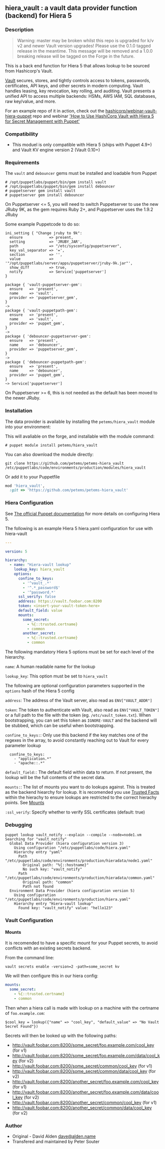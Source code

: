 ## hiera_vault : a vault data provider function (backend) for Hiera 5

### Description

> Warning: master may be broken whilst this repo is upgraded for k/v v2 and newer Vault version upgrades! Please use the 0.1.0 tagged release in the meantime. This message will be removed and a 1.0.0 breaking release will be tagged on the Forge in the future.

This is a back end function for Hiera 5 that allows lookup to be sourced from Hashicorp's Vault.

[Vault](https://vaultproject.io) secures, stores, and tightly controls access to tokens, passwords, certificates, API keys, and other secrets in modern computing. Vault handles leasing, key revocation, key rolling, and auditing. Vault presents a unified API to access multiple backends: HSMs, AWS IAM, SQL databases, raw key/value, and more.

For an example repo of it in action, check out the [hashicorp/webinar-vault-hiera-puppet](https://github.com/hashicorp/webinar-vault-hiera-puppet) repo and webinar ['How to Use HashiCorp Vault with Hiera 5 for Secret Management with Puppet'](https://www.hashicorp.com/resources/hashicorp-vault-with-puppet-hiera-5-for-secret-management)

### Compatibility

* This moduel is only compatible with Hiera 5 (ships with Puppet 4.9+) and Vault KV engine version 2 (Vault 0.10+)

### Requirements

The `vault` and `debouncer` gems must be installed and loadable from Puppet

```
# /opt/puppetlabs/puppet/bin/gem install vault
# /opt/puppetlabs/puppet/bin/gem install debouncer
# puppetserver gem install vault
# puppetserver gem install debouncer
```

On Puppetserver <= 5, you will need to switch Puppetserver to use the new JRuby 9K, as the gem requires Ruby 2+, and Puppetserver uses the 1.9.2 JRuby

Some example Puppetcode to do so:

```
ini_setting { "Change jruby to 9k":
  ensure            => present,
  setting           => 'JRUBY_JAR',
  path              => "/etc/sysconfig/puppetserver",
  key_val_separator => '=',
  section           => '',
  value             => '"/opt/puppetlabs/server/apps/puppetserver/jruby-9k.jar"',
  show_diff         => true,
  notify            => Service['puppetserver']
}

package { 'vault-puppetserver-gem':
  ensure   => 'present',
  name     => 'vault',
  provider => 'puppetserver_gem',
}
->
package { 'vault-puppetpath-gem':
  ensure   => 'present',
  name     => 'vault',
  provider => 'puppet_gem',
}
->
package { 'debouncer-puppetserver-gem':
  ensure   => 'present',
  name     => 'debouncer',
  provider => 'puppetserver_gem',
}
->
package { 'debouncer-puppetpath-gem':
  ensure   => 'present',
  name     => 'debouncer',
  provider => 'puppet_gem',
}
~> Service['puppetserver']

```

On Puppetserver >= 6, this is not needed as the default has been moved to the newer JRuby.

### Installation

The data provider is available by installing the `petems/hiera_vault` module into your environment:

This will avaliable on the forge, and installable with the module command:

```
# puppet module install petems/hiera_vault
```

You can also download the module directly:

```shell
git clone https://github.com/petems/petems-hiera_vault /etc/puppetlabs/code/environments/production/modules/hiera_vault
```

Or add it to your Puppetfile

```ruby
mod 'hiera_vault',
  :git => 'https://github.com/petems/petems-hiera_vault'
```

### Hiera Configuration

See [The official Puppet documentation](https://docs.puppet.com/puppet/4.9/hiera_intro.html) for more details on configuring Hiera 5.

The following is an example Hiera 5 hiera.yaml configuration for use with hiera-vault

```yaml
---

version: 5

hierarchy:
  - name: "Hiera-vault lookup"
    lookup_key: hiera_vault
    options:
      confine_to_keys:
        - '^vault_.*'
        - '^.*_password$'
        - '^password.*'
      ssl_verify: false
      address: https://vault.foobar.com:8200
      token: <insert-your-vault-token-here>
      default_field: value
      mounts:
        some_secret:
          - %{::trusted.certname}
          - common
        another_secret:
          - %{::trusted.certname}
          - common
```

The following mandatory Hiera 5 options must be set for each level of the hierarchy.

`name`: A human readable name for the lookup

`lookup_key`: This option must be set to `hiera_vault`

The following are optional configuration parameters supported in the `options` hash of the Hiera 5 config

`address`: The address of the Vault server, also read as `ENV["VAULT_ADDR"]`

`token`: The token to authenticate with Vault, also read as `ENV["VAULT_TOKEN"]` or a full path to the file with the token (eg. `/etc/vault_token.txt`). When bootstrapping, you can set this token as `IGNORE-VAULT` and the backend will be stubbed, which can be useful when bootstrapping.

`confine_to_keys:`: Only use this backend if the key matches one of the regexes in the array, to avoid constantly reaching out to Vault for every parameter lookup

      confine_to_keys:
        - "application.*"
        - "apache::.*"

`default_field:`: The default field within data to return. If not present, the lookup will be the full contents of the secret data.

`mounts:`: The list of mounts you want to do lookups against. This is treated as the backend hiearchy for lookup. It is recomended you use [Trusted Facts](https://puppet.com/docs/puppet/5.3/lang_facts_and_builtin_vars.html#trusted-facts) within the hierachy to ensure lookups are restricted to the correct hierachy points. See [Mounts](####Mounts)

`:ssl_verify`: Specify whether to verify SSL certificates (default: true)


### Debugging

```
puppet lookup vault_notify --explain --compile --node=node1.vm
Searching for "vault_notify"
  Global Data Provider (hiera configuration version 3)
    Using configuration "/etc/puppetlabs/code/hiera.yaml"
    Hierarchy entry "yaml"
      Path "/etc/puppetlabs/code/environments/production/hieradata/node1.yaml"
        Original path: "%{::hostname}"
        No such key: "vault_notify"
      Path "/etc/puppetlabs/code/environments/production/hieradata/common.yaml"
        Original path: "common"
        Path not found
  Environment Data Provider (hiera configuration version 5)
    Using configuration "/etc/puppetlabs/code/environments/production/hiera.yaml"
    Hierarchy entry "Hiera-vault lookup"
      Found key: "vault_notify" value: "hello123"
```

### Vault Configuration

#### Mounts

It is recomended to have a specific mount for your Puppet secrets, to avoid conflicts with an existing secrets backend.

From the command line:

```
vault secrets enable -version=2 -path=some_secret kv
```

We will then configure this in our hiera config:

```yaml
mounts:
  some_secret:
    - %{::trusted.certname}
    - common
```

Then when a hiera call is made with lookup on a machine with the certname of `foo.example.com`:

```
$cool_key = lookup({"name" => "cool_key", "default_value" => "No Vault Secret Found"})
```

Secrets will then be looked up with the following paths:
* http://vault.foobar.com:8200/some_secret/foo.example.com/cool_key (for v1)
* http://vault.foobar.com:8200/some_secret/foo.example.com/data/cool_key (for v2)
* http://vault.foobar.com:8200/some_secret/common/cool_key (for v1)
* http://vault.foobar.com:8200/some_secret/common/data/cool_key (for v2)
* http://vault.foobar.com:8200/another_secret/foo.example.com/cool_key (for v1)
* http://vault.foobar.com:8200/another_secret/foo.example.com/data/cool_key (for v2)
* http://vault.foobar.com:8200/another_secret/common/cool_key (for v1)
* http://vault.foobar.com:8200/another_secret/common/data/cool_key (for v2)

### Author

* Original - David Alden <dave@alden.name>
* Transfered and maintained by Peter Souter
